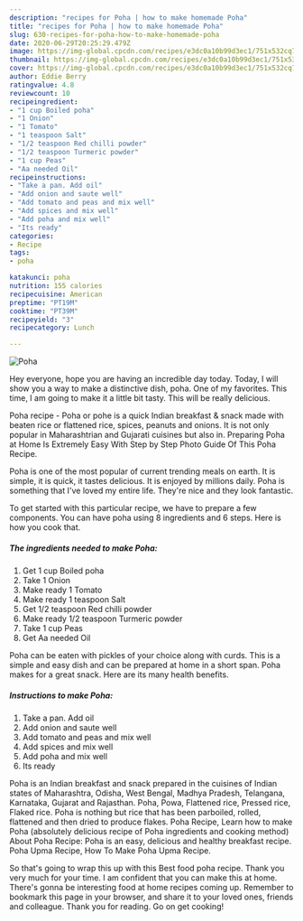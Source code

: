 ```yaml
---
description: "recipes for Poha | how to make homemade Poha"
title: "recipes for Poha | how to make homemade Poha"
slug: 630-recipes-for-poha-how-to-make-homemade-poha
date: 2020-06-29T20:25:29.479Z
image: https://img-global.cpcdn.com/recipes/e3dc0a10b99d3ec1/751x532cq70/poha-recipe-main-photo.jpg
thumbnail: https://img-global.cpcdn.com/recipes/e3dc0a10b99d3ec1/751x532cq70/poha-recipe-main-photo.jpg
cover: https://img-global.cpcdn.com/recipes/e3dc0a10b99d3ec1/751x532cq70/poha-recipe-main-photo.jpg
author: Eddie Berry
ratingvalue: 4.8
reviewcount: 10
recipeingredient:
- "1 cup Boiled poha"
- "1 Onion"
- "1 Tomato"
- "1 teaspoon Salt"
- "1/2 teaspoon Red chilli powder"
- "1/2 teaspoon Turmeric powder"
- "1 cup Peas"
- "Aa needed Oil"
recipeinstructions:
- "Take a pan. Add oil"
- "Add onion and saute well"
- "Add tomato and peas and mix well"
- "Add spices and mix well"
- "Add poha and mix well"
- "Its ready"
categories:
- Recipe
tags:
- poha

katakunci: poha 
nutrition: 155 calories
recipecuisine: American
preptime: "PT19M"
cooktime: "PT39M"
recipeyield: "3"
recipecategory: Lunch

---
```



![Poha](https://img-global.cpcdn.com/recipes/e3dc0a10b99d3ec1/751x532cq70/poha-recipe-main-photo.jpg)

Hey everyone, hope you are having an incredible day today. Today, I will show you a way to make a distinctive dish, poha. One of my favorites. This time, I am going to make it a little bit tasty. This will be really delicious.

Poha recipe - Poha or pohe is a quick Indian breakfast &amp; snack made with beaten rice or flattened rice, spices, peanuts and onions. It is not only popular in Maharashtrian and Gujarati cuisines but also in. Preparing Poha at Home Is Extremely Easy With Step by Step Photo Guide Of This Poha Recipe.

Poha is one of the most popular of current trending meals on earth. It is simple, it is quick, it tastes delicious. It is enjoyed by millions daily. Poha is something that I've loved my entire life. They're nice and they look fantastic.


To get started with this particular recipe, we have to prepare a few components. You can have poha using 8 ingredients and 6 steps. Here is how you cook that.

<!--inarticleads1-->

##### The ingredients needed to make Poha:

1. Get 1 cup Boiled poha
1. Take 1 Onion
1. Make ready 1 Tomato
1. Make ready 1 teaspoon Salt
1. Get 1/2 teaspoon Red chilli powder
1. Make ready 1/2 teaspoon Turmeric powder
1. Take 1 cup Peas
1. Get Aa needed Oil


Poha can be eaten with pickles of your choice along with curds. This is a simple and easy dish and can be prepared at home in a short span. Poha makes for a great snack. Here are its many health benefits. 

<!--inarticleads2-->

##### Instructions to make Poha:

1. Take a pan. Add oil
1. Add onion and saute well
1. Add tomato and peas and mix well
1. Add spices and mix well
1. Add poha and mix well
1. Its ready


Poha is an Indian breakfast and snack prepared in the cuisines of Indian states of Maharashtra, Odisha, West Bengal, Madhya Pradesh, Telangana, Karnataka, Gujarat and Rajasthan. Poha, Powa, Flattened rice, Pressed rice, Flaked rice. Poha is nothing but rice that has been parboiled, rolled, flattened and then dried to produce flakes. Poha Recipe, Learn how to make Poha (absolutely delicious recipe of Poha ingredients and cooking method) About Poha Recipe: Poha is an easy, delicious and healthy breakfast recipe. Poha Upma Recipe, How To Make Poha Upma Recipe. 

So that's going to wrap this up with this Best food poha recipe. Thank you very much for your time. I am confident that you can make this at home. There's gonna be interesting food at home recipes coming up. Remember to bookmark this page in your browser, and share it to your loved ones, friends and colleague. Thank you for reading. Go on get cooking!
